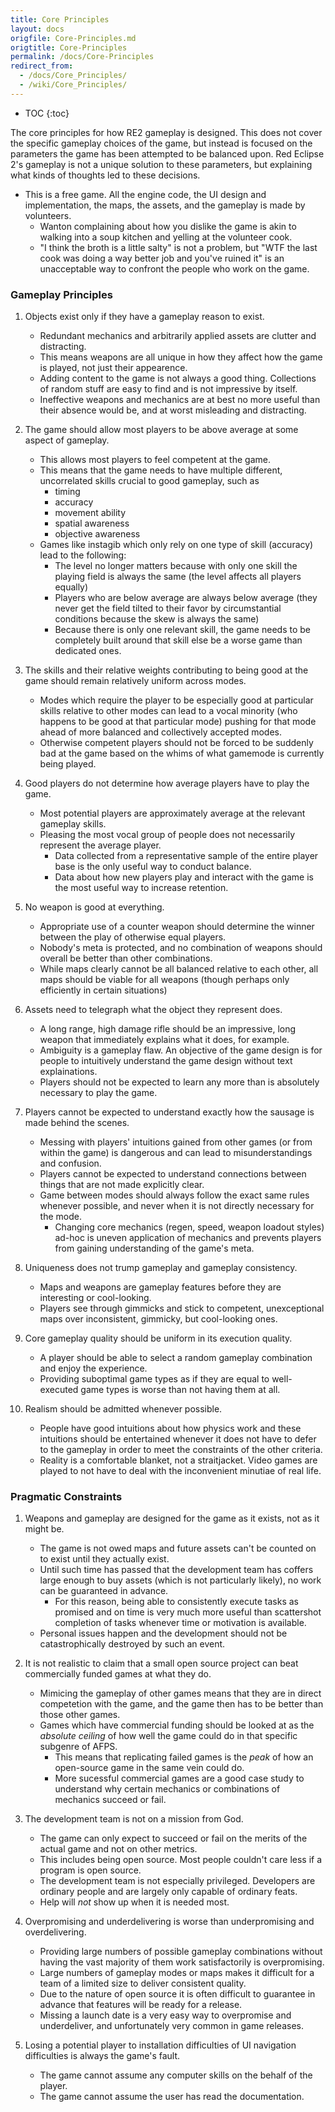 ```yaml
---
title: Core Principles
layout: docs
origfile: Core-Principles.md
origtitle: Core-Principles
permalink: /docs/Core-Principles
redirect_from:
  - /docs/Core_Principles/
  - /wiki/Core_Principles/
---
```

* TOC
{:toc}

The core principles for how RE2 gameplay is designed. This does not cover the specific gameplay choices of the game, but instead is focused on the parameters the game has been attempted to be balanced upon. Red Eclipse 2's gameplay is not a unique solution to these parameters, but explaining what kinds of thoughts led to these decisions.

* This is a free game. All the engine code, the UI design and implementation, the maps, the assets, and the gameplay is made by volunteers.
    - Wanton complaining about how you dislike the game is akin to walking into a soup kitchen and yelling at the volunteer cook.
    - "I think the broth is a little salty" is not a problem, but "WTF the last cook was doing a way better job and you've ruined it" is an unacceptable way to confront the people who work on the game.

### Gameplay Principles


1. Objects exist only if they have a gameplay reason to exist.
    - Redundant mechanics and arbitrarily applied assets are clutter and distracting.
    - This means weapons are all unique in how they affect how the game is played, not just their appearence.
    - Adding content to the game is not always a good thing. Collections of random stuff are easy to find and is not impressive by itself.
    - Ineffective weapons and mechanics are at best no more useful than their absence would be, and at worst misleading and distracting.


2. The game should allow most players to be above average at some aspect of gameplay.
    - This allows most players to feel competent at the game.
    * This means that the game needs to have multiple different, uncorrelated skills crucial to good gameplay, such as
        * timing
        * accuracy
        * movement ability
        * spatial awareness
        * objective awareness
    * Games like instagib which only rely on one type of skill (accuracy) lead to the following:
        * The level no longer matters because with only one skill the playing field is always the same (the level affects all players equally)
        * Players who are below average are always below average (they never get the field tilted to their favor by circumstantial conditions because the skew is always the same)
        * Because there is only one relevant skill, the game needs to be completely built around that skill else be a worse game than dedicated ones.


3. The skills and their relative weights contributing to being good at the game should remain relatively uniform across modes.
    * Modes which require the player to be especially good at particular skills relative to other modes can lead to a vocal minority (who happens to be good at that particular mode) pushing for that mode ahead of more balanced and collectively accepted modes.
    * Otherwise competent players should not be forced to be suddenly bad at the game based on the whims of what gamemode is currently being played.


4. Good players do not determine how average players have to play the game.
    * Most potential players are approximately average at the relevant gameplay skills.
    * Pleasing the most vocal group of people does not necessarily represent the average player.
        * Data collected from a representative sample of the entire player base is the only useful way to conduct balance.
        * Data about how new players play and interact with the game is the most useful way to increase retention.


5. No weapon is good at everything.
    * Appropriate use of a counter weapon should determine the winner between the play of otherwise equal players.
    * Nobody's meta is protected, and no combination of weapons should overall be better than other combinations.
    * While maps clearly cannot be all balanced relative to each other, all maps should be viable for all weapons (though perhaps only efficiently in certain situations)


6. Assets need to telegraph what the object they represent does.
    * A long range, high damage rifle should be an impressive, long weapon that immediately explains what it does, for example.
    * Ambiguity is a gameplay flaw. An objective of the game design is for people to intuitively understand the game design without text explainations.
    * Players should not be expected to learn any more than is absolutely necessary to play the game.


7. Players cannot be expected to understand exactly how the sausage is made behind the scenes.
    * Messing with players' intuitions gained from other games (or from within the game) is dangerous and can lead to misunderstandings and confusion.
    * Players cannot be expected to understand connections between things that are not made explicitly clear.
    * Game between modes should always follow the exact same rules whenever possible, and never when it is not directly necessary for the mode.
        * Changing core mechanics (regen, speed, weapon loadout styles) ad-hoc is uneven application of mechanics and prevents players from gaining understanding of the game's meta.


8. Uniqueness does not trump gameplay and gameplay consistency.
    * Maps and weapons are gameplay features before they are interesting or cool-looking.
    * Players see through gimmicks and stick to competent, unexceptional maps over inconsistent, gimmicky, but cool-looking ones.


9. Core gameplay quality should be uniform in its execution quality.
    * A player should be able to select a random gameplay combination and enjoy the experience.
    * Providing suboptimal game types as if they are equal to well-executed game types is worse than not having them at all.

10. Realism should be admitted whenever possible.
    * People have good intuitions about how physics work and these intuitions should be entertained whenever it does not have to defer to the gameplay in order to meet the constraints of the other criteria.
    * Reality is a comfortable blanket, not a straitjacket. Video games are played to not have to deal with the inconvenient minutiae of real life.

### Pragmatic Constraints


1. Weapons and gameplay are designed for the game as it exists, not as it might be.
    * The game is not owed maps and future assets can't be counted on to exist until they actually exist.
    * Until such time has passed that the development team has coffers large enough to buy assets (which is not particularly likely), no work can be guaranteed in advance.
        * For this reason, being able to consistently execute tasks as promised and on time is very much more useful than scattershot completion of tasks whenever time or motivation is available.
    * Personal issues happen and the development should not be catastrophically destroyed by such an event.


2. It is not realistic to claim that a small open source project can beat commercially funded games at what they do.
    * Mimicing the gameplay of other games means that they are in direct competetion with the game, and the game then has to be better than those other games.
    * Games which have commercial funding should be looked at as the *absolute ceiling* of how well the game could do in that specific subgenre of AFPS.
        * This means that replicating failed games is the *peak* of how an open-source game in the same vein could do.
        * More sucessful commercial games are a good case study to understand why certain mechanics or combinations of mechanics succeed or fail.


3. The development team is not on a mission from God.
    * The game can only expect to succeed or fail on the merits of the actual game and not on other metrics.
    * This includes being open source. Most people couldn't care less if a program is open source.
    * The development team is not especially privileged. Developers are ordinary people and are largely only capable of ordinary feats.
    * Help will *not* show up when it is needed most.


4. Overpromising and underdelivering is worse than underpromising and overdelivering.
    * Providing large numbers of possible gameplay combinations without having the vast majority of them work satisfactorily is overpromising.
    * Large numbers of gameplay modes or maps makes it difficult for a team of a limited size to deliver consistent quality.
    * Due to the nature of open source it is often difficult to guarantee in advance that features will be ready for a release.
    * Missing a launch date is a very easy way to overpromise and underdeliver, and unfortunately very common in game releases.


5. Losing a potential player to installation difficulties of UI navigation difficulties is always the game's fault.
    * The game cannot assume any computer skills on the behalf of the player.
    * The game cannot assume the user has read the documentation.
